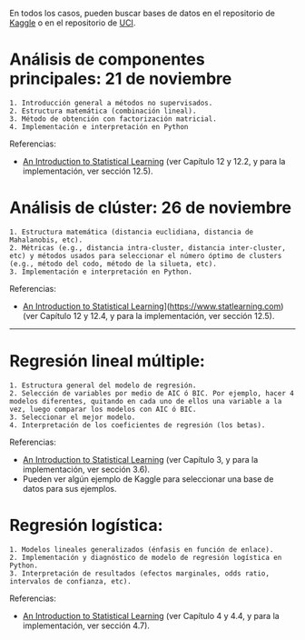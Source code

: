 En todos los casos, pueden buscar bases de datos en el repositorio de [Kaggle](https://www.kaggle.com/datasets) o en el repositorio de [UCI](https://archive.ics.uci.edu/).



# Análisis de componentes principales: 21 de noviembre

    1. Introducción general a métodos no supervisados.
    2. Estructura matemática (combinación lineal).
    3. Método de obtención con factorización matricial.
    4. Implementación e interpretación en Python

Referencias:

- [An Introduction to Statistical Learning]([https://hastie.su.domains/ISLP/ISLP_website.pdf](https://www.statlearning.com)) (ver Capítulo 12 y 12.2, y para la implementación, ver sección 12.5).

# Análisis de clúster: 26 de noviembre

    1. Estructura matemática (distancia euclidiana, distancia de Mahalanobis, etc).
    2. Métricas (e.g., distancia intra-cluster, distancia inter-cluster, etc) y métodos usados para seleccionar el número óptimo de clusters (e.g., método del codo, método de la silueta, etc).
    3. Implementación e interpretación en Python.

Referencias:

- [An Introduction to Statistical Learning]([https://hastie.su.domains/ISLP/ISLP_website.pdf)](https://www.statlearning.com) (ver Capítulo 12 y 12.4, y para la implementación, ver sección 12.5).


--- 

# Regresión lineal múltiple: 

	1. Estructura general del modelo de regresión.
	2. Selección de variables por medio de AIC ó BIC. Por ejemplo, hacer 4 modelos diferentes, quitando en cada uno de ellos una variable a la vez, luego comparar los modelos con AIC ó BIC.
	3. Seleccionar el mejor modelo.
    4. Interpretación de los coeficientes de regresión (los betas).

Referencias:

- [An Introduction to Statistical Learning](https://hastie.su.domains/ISLP/ISLP_website.pdf) (ver Capítulo 3, y para la implementación, ver sección 3.6).
- Pueden ver algún ejemplo de Kaggle para seleccionar una base de datos para sus ejemplos. 

# Regresión logística: 

    1. Modelos lineales generalizados (énfasis en función de enlace).
    2. Implementación y diagnóstico de modelo de regresión logística en Python.
    3. Interpretación de resultados (efectos marginales, odds ratio, intervalos de confianza, etc).

Referencias:

- [An Introduction to Statistical Learning](https://hastie.su.domains/ISLP/ISLP_website.pdf) (ver Capítulo 4 y 4.4, y para la implementación, ver sección 4.7).

